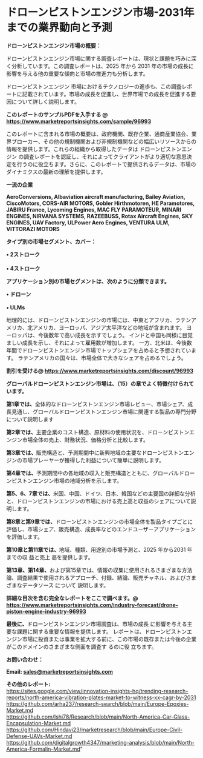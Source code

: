# ドローンピストンエンジン市場-2031年までの業界動向と予測

<strong><b>ドローンピストンエンジン市場の概要：</b></strong>

ドローンピストンエンジン市場に関する調査レポートは、現状と課題を巧みに深く分析しています。この調査レポートは、2025 年から 2031 年の市場の成長に影響を与える他の重要な傾向と市場の推進力も分析します。

ドローンピストンエンジン 市場におけるテクノロジーの進歩も、この調査レポートに記載されています。市場の成長を促進し、世界市場での成長を促進する要因について詳しく説明します。

<strong>このレポートのサンプルPDFを入手する @ <a href=https://www.marketreportsinsights.com/sample/96993>https://www.marketreportsinsights.com/sample/96993</a></strong>

このレポートに含まれる市場の概要は、政府機関、既存企業、通商産業協会、業界ブローカー、その他の規制機関および非規制機関などの幅広いリソースからの情報を提供します。これらの組織から取得したデータは ドローンピストンエンジン の調査レポートを認証し、それによってクライアントがより適切な意思決定を行うのに役立ちます。さらに、このレポートで提供されるデータは、市場のダイナミクスの最新の理解を提供します。

<strong>一流の企業</strong>

<strong><b>AeroConversions, Albaviation aircraft manufacturing, Bailey Aviation, CiscoMotors, CORS-AIR MOTORS, Gobler Hirthmotoren, HE Paramotores, JABIRU France, Lycoming Engines, MAC FLY PARAMOTEUR, MINARI ENGINES, NIRVANA SYSTEMS, RAZEEBUSS, Rotax Aircraft Engines, SKY ENGINES, UAV Factory, ULPower Aero Engines, VENTURA ULM, VITTORAZI MOTORS</b></strong>

<strong><b>タイプ別の市場セグメント、カバー：</b></strong>

<strong>• 2ストローク<br><br>• 4ストローク</strong>

<strong><b>アプリケーション別の市場セグメントは、次のように分類できます。</b></strong>

<strong>• ドローン<br><br>• ULMs</strong>

 地理的には、ドローンピストンエンジンの市場には、中東とアフリカ、ラテンアメリカ、北アメリカ、ヨーロッパ、アジア太平洋などの地域が含まれます。 ヨーロッパは、今後数年で高い成長を示すでしょう。 インドと中国も同様に目覚ましい成長を示し、それによって雇用数が増加します。 一方、北米は、今後数年間でドローンピストンエンジン市場でトップシェアを占めると予想されています。 ラテンアメリカの国々は、市場全体で大きなシェアを占めるでしょう。

<strong>割引を受ける@ <a href=https://www.marketreportsinsights.com/discount/96993>https://www.marketreportsinsights.com/discount/96993</a></strong>

<strong><b>グローバルドローンピストンエンジン市場は、（15）の章でよく特徴付けられています。</b></strong>

<strong><b>第</b></strong><strong><b>1章では、</b></strong>全体的なドローンピストンエンジン市場レビュー、市場シェア、成長見通し、グローバルドローンピストンエンジン市場に関連する製品の専門分野について説明します

<strong><b>第2章では、</b></strong>主要企業のコスト構造、原材料の使用状況を、ドローンピストンエンジン市場全体の売上、財務状況、価格分析と比較します。

<strong><b>第3章では、</b></strong>販売構造と、予測期間中に新興地域の主要なドローンピストンエンジンの市場プレーヤーが獲得した利益について簡単に説明します。

<strong><b>第4章では、</b></strong>予測期間中の各地域の収入と販売構造とともに、グローバルドローンピストンエンジン市場の地域分析を示します。

<strong><b>第5、6、7章では、</b></strong>米国、中国、ドイツ、日本、韓国などの主要国の詳細な分析と、ドローンピストンエンジンの市場における売上高と収益のシェアについて説明します。

<strong><b>第8章と第9章では、</b></strong>ドローンピストンエンジンの市場全体を製品タイプごとに評価し、市場シェア、販売構造、成長率などのエンドユーザーアプリケーションを評価します。

<strong><b>第10章と第11章では、</b></strong>地域、種類、用途別の市場予測と、2025 年から2031 年までの収 益と売上 高を提供します。

<strong><b>第13章、第14章、</b></strong>および第15章では、情報の収集に使用されるさまざまな方法論、調査結果で使用されるアプローチ、付録、結論、販売チャネル、およびさまざまなデータソース について 説明します。

<strong>詳細な目次を含む完全なレポートをここで調べます。@ <a href=https://www.marketreportsinsights.com/industry-forecast/drone-piston-engine-industry-96993>https://www.marketreportsinsights.com/industry-forecast/drone-piston-engine-industry-96993</a></strong>

<strong><b>最後に、</b></strong>ドローンピストンエンジン市場調査は、市場の成長 に影響を</a>与える主要な課題に関する重要な情報を提供します。 レポートは、ドローンピストンエンジン市場に投資または事業を拡大する前に、この市場の既存または今後の企業がこのドメインのさまざまな側面を調査す るのに役 立ちます。

<strong><b>お問い合わせ：</b></strong>

<strong>Email: </strong><a href=mailto:sales@marketreportsinsights.com><strong>sales@marketreportsinsights.com</strong></a>

<strong>その他のレポート:</strong>
<br>
<a href=https://sites.google.com/view/innovation-insights-hq/trending-research-reports/north-america-vibration-plates-market-to-witness-xx-cagr-by-2031>https://sites.google.com/view/innovation-insights-hq/trending-research-reports/north-america-vibration-plates-market-to-witness-xx-cagr-by-2031</a>
<br>
<a href=https://github.com/arha237/research-search/blob/main/Europe-Epoxies-Market.md>https://github.com/arha237/research-search/blob/main/Europe-Epoxies-Market.md</a>
<br>
<a href=https://github.com/Ishi78/Research/blob/main/North-America-Car-Glass-Encapsulation-Market.md>https://github.com/Ishi78/Research/blob/main/North-America-Car-Glass-Encapsulation-Market.md</a>
<br>
<a href=https://github.com/Hindavi23/marketresearch/blob/main/Europe-Civil-Defense-UAVs-Market.md>https://github.com/Hindavi23/marketresearch/blob/main/Europe-Civil-Defense-UAVs-Market.md</a>
<br>
<a href=https://github.com/digitalgrowth4347/marketing-analysis/blob/main/North-America-Formalin-Market.md>https://github.com/digitalgrowth4347/marketing-analysis/blob/main/North-America-Formalin-Market.md</a>"
